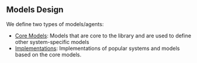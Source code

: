 ## Models Design
We define two types of models/agents:
- [Core Models](/recoma/models/core/README.md): Models that are core to the library and are used to define other
system-specific models
- [Implementations](/recoma/models/impl): Implementations of popular systems and models based on the
core models.